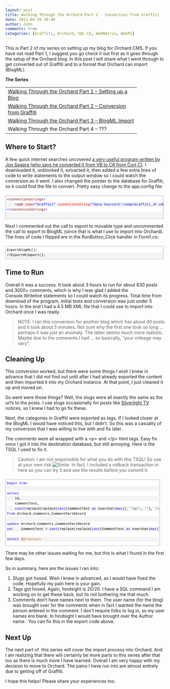 ```yaml
---
layout: post
title: Walking Through the Orchard Part 2 - Conversion from Graffiti
date: 2011-04-28 20:48
author: John
comments: true
categories: [Graffiti, Orchard, SQL CE, WebMatrix, WebPI]
---
```

<p>This is Part 2 of my series on setting up my blog for Orchard CMS. If you have not read Part 1, I suggest you go check it out first as it goes through the setup of the Orchard blog. In this post I will share what I went through to get converted out of Graffiti and to a format that Orchard can import (BlogML).</p>
<p><strong>The Series</strong></p>
<table width="400" cellpadding="1" cellspacing="1" border="0">
<tbody>
<tr>
<td width="400" valign="top"><a href="/orchardpart1">Walking Through the Orchard Part 1 &ndash; Setting up a Blog</a></td>
</tr>
<tr>
<td width="400" valign="top"><a href="/orchardpart2">Walking Through the Orchard Part 2 &ndash; Conversion from Graffiti</a></td>
</tr>
<tr>
<td width="400" valign="top"><a href="/orchardpart3">Walking Through the Orchard Part 3 &ndash; BlogML Import</a></td>
</tr>
<tr>
<td width="400" valign="top">Walking Through the Orchard Part 4 &ndash; ???</td>
</tr>
</tbody>
</table>
<h2>Where to Start?</h2>
<p>A few quick internet searches uncovered <a href="https://bitbucket.org/jonsagara/graffititoblogml/overview">a very useful program written by Jon Sagara (who says he converted it from VB to C# from Curt C)</a>. I downloaded it, unblocked it, extracted it, then added a few extra lines of code to write statements to the output window so I could watch the conversion as it went. I also changed the pointer to the database for Graffiti, so it could find the file to convert. Pretty easy change to the app.config file:</p>
<div id="codeSnippetWrapper" style="text-align: left; line-height: 12pt; background-color: #f4f4f4; margin: 20px 0px 10px; width: 97.5%; font-family: 'Courier New', courier, monospace; direction: ltr; max-height: 200px; font-size: 8pt; overflow: auto; cursor: text; border: silver 1px solid; padding: 4px;">
<div id="codeSnippet" style="text-align: left; line-height: 12pt; background-color: #f4f4f4; width: 100%; font-family: 'Courier New', courier, monospace; direction: ltr; color: black; font-size: 8pt; overflow: visible; border-style: none; padding: 0px;">
<pre style="text-align: left; line-height: 12pt; background-color: white; margin: 0em; width: 100%; font-family: 'Courier New', courier, monospace; direction: ltr; color: black; font-size: 8pt; overflow: visible; border-style: none; padding: 0px;"><span style="color: #0000ff;">&lt;</span><span style="color: #800000;">connectionStrings</span><span style="color: #0000ff;">&gt;</span></pre>
<!--CRLF-->
<pre style="text-align: left; line-height: 12pt; background-color: #f4f4f4; margin: 0em; width: 100%; font-family: 'Courier New', courier, monospace; direction: ltr; color: black; font-size: 8pt; overflow: visible; border-style: none; padding: 0px;">    <span style="color: #0000ff;">&lt;</span><span style="color: #800000;">add</span> <span style="color: #ff0000;">name</span><span style="color: #0000ff;">="Graffiti"</span> <span style="color: #ff0000;">connectionString</span><span style="color: #0000ff;">="Data Source=C:\temp\Graffiti_JP.vdb3"</span><span style="color: #0000ff;">/&gt;</span></pre>
<!--CRLF-->
<pre style="text-align: left; line-height: 12pt; background-color: white; margin: 0em; width: 100%; font-family: 'Courier New', courier, monospace; direction: ltr; color: black; font-size: 8pt; overflow: visible; border-style: none; padding: 0px;"><span style="color: #0000ff;">&lt;/</span><span style="color: #800000;">connectionStrings</span><span style="color: #0000ff;">&gt;</span></pre>
<!--CRLF-->
<pre style="text-align: left; line-height: 12pt; background-color: #f4f4f4; margin: 0em; width: 100%; font-family: 'Courier New', courier, monospace; direction: ltr; color: black; font-size: 8pt; overflow: visible; border-style: none; padding: 0px;">    </pre>
<!--CRLF--></div>
</div>
<p>Next I commented out the call to export to movable type and uncommented the call to export to BlogML (since that is what I use to import into Orchard). The lines of code I flipped are in the RunButton_Click handler in Form1.cs:</p>
<div id="codeSnippetWrapper" style="text-align: left; line-height: 12pt; background-color: #f4f4f4; margin: 20px 0px 10px; width: 97.5%; font-family: 'Courier New', courier, monospace; direction: ltr; max-height: 200px; font-size: 8pt; overflow: auto; cursor: text; border: silver 1px solid; padding: 4px;">
<div id="codeSnippet" style="text-align: left; line-height: 12pt; background-color: #f4f4f4; width: 100%; font-family: 'Courier New', courier, monospace; direction: ltr; color: black; font-size: 8pt; overflow: visible; border-style: none; padding: 0px;">
<pre style="text-align: left; line-height: 12pt; background-color: white; margin: 0em; width: 100%; font-family: 'Courier New', courier, monospace; direction: ltr; color: black; font-size: 8pt; overflow: visible; border-style: none; padding: 0px;">ExportBlogML();</pre>
<!--CRLF-->
<pre style="text-align: left; line-height: 12pt; background-color: #f4f4f4; margin: 0em; width: 100%; font-family: 'Courier New', courier, monospace; direction: ltr; color: black; font-size: 8pt; overflow: visible; border-style: none; padding: 0px;">//ExportMtImport();</pre>
<!--CRLF--></div>
</div>
<h2>Time to Run</h2>
<p>Overall it was a success. It took about 3 hours to run for about 630 posts and 3000+ comments, which is why I was glad I added the Console.Writeline statements so I could watch its progress. Total time from download of the program, initial tests and conversion was just under 5 hours. In the end I had a 4.5 MB XML file that I could use to import into Orchard once I was ready.</p>
<blockquote>
<p>NOTE: I ran this conversion for another blog which has about 40 posts and it took about 5 minutes. Not sure why the first one took so long &hellip; perhaps it was just an anomaly. The latter seems much more realistic. Maybe due to the comments I had &hellip; so basically, &ldquo;your mileage may vary&rdquo;.</p>
</blockquote>
<h2>Cleaning Up</h2>
<p>This conversion worked, but there were some things I wish I knew in advance that I did not find out until after I had already exported the content and then imported it into my Orchard instance. At that point, I just cleaned it up and moved on.</p>
<p>So went were those things? Well, the slugs were all exactly the same as the url&rsquo;s to the posts. I use slugs occasionally for posts like <a href="http://silverlight.tv">Silverlight TV</a> notices, so I knew I had to go fix these.</p>
<p>Next, the categories in Graffiti were exported as tags. If I looked closer at the BlogML I would have noticed this, but I didn&rsquo;t. So this was a casualty of my conversion that I was willing to live with and fix later.</p>
<p>The comments were all wrapped with a &lt;p&gt; and &lt;/p&gt; html tags. Easy fix once I got it into the destination database, but still annoying. Here is the TSQL I used to fix it.</p>
<blockquote>
<p>Caution: I am not responsible for what you do with this TSQL! So use at your own risk <img src="/wp-content/uploads/media/Windows-Live-Writer/Walking-Through-the-Orchard-Part-2--Conv_BE42/wlEmoticon-smile_2.png" alt="Smile" class="wlEmoticon wlEmoticon-smile" style="border-style: none;" />. In fact, I included a rollback transaction in here so you can try it and see the results before you commit it.</p>
</blockquote>
<div id="codeSnippetWrapper" style="text-align: left; line-height: 12pt; background-color: #f4f4f4; margin: 20px 0px 10px; width: 95.03%; font-family: 'Courier New', courier, monospace; direction: ltr; height: 210px; max-height: 200px; font-size: 8pt; overflow: auto; cursor: text; border: silver 1px solid; padding: 4px;">
<div id="codeSnippet" style="text-align: left; line-height: 12pt; background-color: #f4f4f4; width: 100%; font-family: 'Courier New', courier, monospace; direction: ltr; color: black; font-size: 8pt; overflow: visible; border-style: none; padding: 0px;">
<pre style="text-align: left; line-height: 12pt; background-color: white; margin: 0em; width: 100%; font-family: 'Courier New', courier, monospace; direction: ltr; color: black; font-size: 8pt; overflow: visible; border-style: none; padding: 0px;"><span style="color: #0000ff;">begin</span> <span style="color: #0000ff;">tran</span></pre>
<!--CRLF-->
<pre style="text-align: left; line-height: 12pt; background-color: #f4f4f4; margin: 0em; width: 100%; font-family: 'Courier New', courier, monospace; direction: ltr; color: black; font-size: 8pt; overflow: visible; border-style: none; padding: 0px;">&nbsp;</pre>
<!--CRLF-->
<pre style="text-align: left; line-height: 12pt; background-color: white; margin: 0em; width: 100%; font-family: 'Courier New', courier, monospace; direction: ltr; color: black; font-size: 8pt; overflow: visible; border-style: none; padding: 0px;"><span style="color: #0000ff;">select</span> </pre>
<!--CRLF-->
<pre style="text-align: left; line-height: 12pt; background-color: #f4f4f4; margin: 0em; width: 100%; font-family: 'Courier New', courier, monospace; direction: ltr; color: black; font-size: 8pt; overflow: visible; border-style: none; padding: 0px;">    Id,</pre>
<!--CRLF-->
<pre style="text-align: left; line-height: 12pt; background-color: white; margin: 0em; width: 100%; font-family: 'Courier New', courier, monospace; direction: ltr; color: black; font-size: 8pt; overflow: visible; border-style: none; padding: 0px;">    CommentText, </pre>
<!--CRLF-->
<pre style="text-align: left; line-height: 12pt; background-color: #f4f4f4; margin: 0em; width: 100%; font-family: 'Courier New', courier, monospace; direction: ltr; color: black; font-size: 8pt; overflow: visible; border-style: none; padding: 0px;">    <span style="color: #0000ff;">cast</span>(replace(replace(<span style="color: #0000ff;">cast</span>(CommentText <span style="color: #0000ff;">as</span> nvarchar(<span style="color: #0000ff;">max</span>)), <span style="color: #006080;">'&lt;p&gt;'</span>, <span style="color: #006080;">''</span>), <span style="color: #006080;">'&lt;/p&gt;'</span>, <span style="color: #006080;">''</span>) <span style="color: #0000ff;">as</span> ntext) <span style="color: #0000ff;">as</span> Expr1</pre>
<!--CRLF-->
<pre style="text-align: left; line-height: 12pt; background-color: white; margin: 0em; width: 100%; font-family: 'Courier New', courier, monospace; direction: ltr; color: black; font-size: 8pt; overflow: visible; border-style: none; padding: 0px;"><span style="color: #0000ff;">from</span> Orchard_Comments_CommentPartRecord</pre>
<!--CRLF-->
<pre style="text-align: left; line-height: 12pt; background-color: #f4f4f4; margin: 0em; width: 100%; font-family: 'Courier New', courier, monospace; direction: ltr; color: black; font-size: 8pt; overflow: visible; border-style: none; padding: 0px;">&nbsp;</pre>
<!--CRLF-->
<pre style="text-align: left; line-height: 12pt; background-color: white; margin: 0em; width: 100%; font-family: 'Courier New', courier, monospace; direction: ltr; color: black; font-size: 8pt; overflow: visible; border-style: none; padding: 0px;"><span style="color: #0000ff;">update</span> Orchard_Comments_CommentPartRecord</pre>
<!--CRLF-->
<pre style="text-align: left; line-height: 12pt; background-color: #f4f4f4; margin: 0em; width: 100%; font-family: 'Courier New', courier, monospace; direction: ltr; color: black; font-size: 8pt; overflow: visible; border-style: none; padding: 0px;"><span style="color: #0000ff;">set</span>    CommentText = <span style="color: #0000ff;">cast</span>(replace(replace(<span style="color: #0000ff;">cast</span>(CommentText <span style="color: #0000ff;">as</span> nvarchar(<span style="color: #0000ff;">max</span>)), <span style="color: #006080;">'&lt;p&gt;'</span>, <span style="color: #006080;">''</span>), <span style="color: #006080;">'&lt;/p&gt;'</span>, <span style="color: #006080;">''</span>) <span style="color: #0000ff;">as</span> ntext) </pre>
<!--CRLF-->
<pre style="text-align: left; line-height: 12pt; background-color: white; margin: 0em; width: 100%; font-family: 'Courier New', courier, monospace; direction: ltr; color: black; font-size: 8pt; overflow: visible; border-style: none; padding: 0px;">&nbsp;</pre>
<!--CRLF-->
<pre style="text-align: left; line-height: 12pt; background-color: #f4f4f4; margin: 0em; width: 100%; font-family: 'Courier New', courier, monospace; direction: ltr; color: black; font-size: 8pt; overflow: visible; border-style: none; padding: 0px;"><span style="color: #0000ff;">select</span> <span style="color: #cc6633;">@@rowcount</span></pre>
<!--CRLF-->
<pre style="text-align: left; line-height: 12pt; background-color: white; margin: 0em; width: 100%; font-family: 'Courier New', courier, monospace; direction: ltr; color: black; font-size: 8pt; overflow: visible; border-style: none; padding: 0px;">&nbsp;</pre>
<!--CRLF-->
<pre style="text-align: left; line-height: 12pt; background-color: #f4f4f4; margin: 0em; width: 100%; font-family: 'Courier New', courier, monospace; direction: ltr; color: black; font-size: 8pt; overflow: visible; border-style: none; padding: 0px;"><span style="color: #0000ff;">select</span> </pre>
<!--CRLF-->
<pre style="text-align: left; line-height: 12pt; background-color: white; margin: 0em; width: 100%; font-family: 'Courier New', courier, monospace; direction: ltr; color: black; font-size: 8pt; overflow: visible; border-style: none; padding: 0px;">    Id,</pre>
<!--CRLF-->
<pre style="text-align: left; line-height: 12pt; background-color: #f4f4f4; margin: 0em; width: 100%; font-family: 'Courier New', courier, monospace; direction: ltr; color: black; font-size: 8pt; overflow: visible; border-style: none; padding: 0px;">    CommentText</pre>
<!--CRLF-->
<pre style="text-align: left; line-height: 12pt; background-color: white; margin: 0em; width: 100%; font-family: 'Courier New', courier, monospace; direction: ltr; color: black; font-size: 8pt; overflow: visible; border-style: none; padding: 0px;"><span style="color: #0000ff;">from</span> Orchard_Comments_CommentPartRecord</pre>
<!--CRLF-->
<pre style="text-align: left; line-height: 12pt; background-color: #f4f4f4; margin: 0em; width: 100%; font-family: 'Courier New', courier, monospace; direction: ltr; color: black; font-size: 8pt; overflow: visible; border-style: none; padding: 0px;">&nbsp;</pre>
<!--CRLF-->
<pre style="text-align: left; line-height: 12pt; background-color: white; margin: 0em; width: 100%; font-family: 'Courier New', courier, monospace; direction: ltr; color: black; font-size: 8pt; overflow: visible; border-style: none; padding: 0px;">&nbsp;</pre>
<!--CRLF-->
<pre style="text-align: left; line-height: 12pt; background-color: #f4f4f4; margin: 0em; width: 100%; font-family: 'Courier New', courier, monospace; direction: ltr; color: black; font-size: 8pt; overflow: visible; border-style: none; padding: 0px;"><span style="color: #0000ff;">rollback</span> <span style="color: #0000ff;">tran</span></pre>
<!--CRLF--></div>
</div>
<p>There may be other issues waiting for me, but this is what I found in the first few days.</p>
<p>So in summary, here are the issues I ran into:</p>
<ol>
<li>Slugs got hosed. Wish I knew in advanced, as I would have fixed the code. Hopefully my pain here is your gain. </li>
<li>Tags got hosed. Again, hindsight is 20/20. I have a SQL command I am working on to get these back, but its not bothering me that much. </li>
<li>Comments don&rsquo;t have names next to them. The user name (for the blog) was brought over for the comments when in fact I wanted the name the person entered in the comment. I don&rsquo;t require folks to log in, so my user names ere blank. In hindsight I would have brought over the Author name.&nbsp; You can fix this in the export code above. </li>
</ol>
<h2>Next Up</h2>
<p>The next part of&nbsp; this series will cover the import process into Orchard. And I am realizing that there will certainly be more parts to this series after that too as there is much more I have learned. Overall I am very happy with my decision to move to Orchard. The pains I have run into are almost entirely due to getting off of Graffiti.</p>
<p>I hope this helps! Please share your experiences too.</p>

